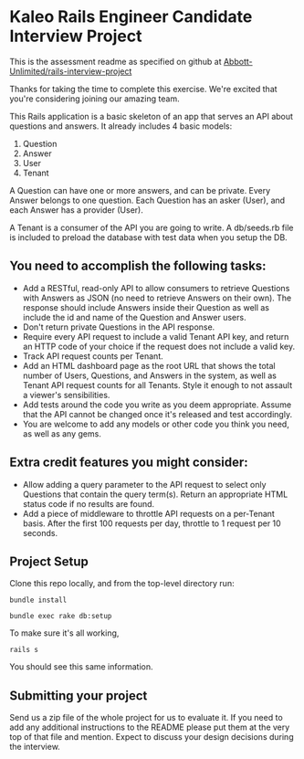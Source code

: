 # Kaleo Rails Engineer Candidate Interview Project

This is the assessment readme as specified on github at [Abbott-Unlimited/rails-interview-project](https://github.com/Abbott-Unlimited/rails-interview-project/blob/master/README.md)


Thanks for taking the time to complete this exercise. We're excited that you're considering joining our amazing team.

This Rails application is a basic skeleton of an app that serves an API about questions and answers. It already includes 4 basic models:

1.  Question
2.  Answer
3.  User
4.  Tenant

A Question can have one or more answers, and can be private. Every Answer belongs to one question. Each Question has an asker (User), and each Answer has a provider (User).

A Tenant is a consumer of the API you are going to write. A db/seeds.rb file is included to preload the database with test data when you setup the DB.

## You need to accomplish the following tasks:

*   Add a RESTful, read-only API to allow consumers to retrieve Questions with Answers as JSON (no need to retrieve Answers on their own). The response should include Answers inside their Question as well as include the id and name of the Question and Answer users.
*   Don't return private Questions in the API response.
*   Require every API request to include a valid Tenant API key, and return an HTTP code of your choice if the request does not include a valid key.
*   Track API request counts per Tenant.
*   Add an HTML dashboard page as the root URL that shows the total number of Users, Questions, and Answers in the system, as well as Tenant API request counts for all Tenants.  Style it enough to not assault a viewer's sensibilities.
*   Add tests around the code you write as you deem appropriate. Assume that the API cannot be changed once it's released and test accordingly.
*   You are welcome to add any models or other code you think you need, as well as any gems.

## Extra credit features you might consider:

*   Allow adding a query parameter to the API request to select only Questions that contain the query term(s).  Return an appropriate HTML status code if no results are found.
*   Add a piece of middleware to throttle API requests on a per-Tenant basis. After the first 100 requests per day, throttle to 1 request per 10 seconds.

## Project Setup

Clone this repo locally, and from the top-level directory run:

`bundle install`

`bundle exec rake db:setup`

To make sure it's all working,

`rails s`

You should see this same information.

## Submitting your project

Send us a zip file of the whole project for us to evaluate it.  If you need to add any additional instructions to the README please put them at the very top of that file and mention.  Expect to discuss your design decisions during the interview.
